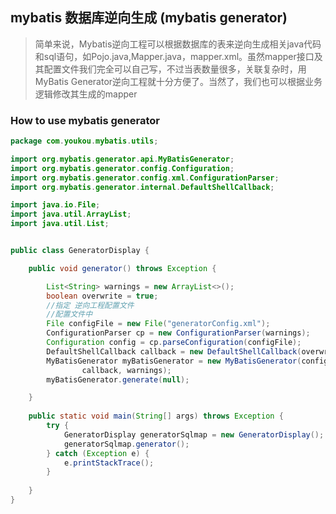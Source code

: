 ## mybatis 数据库逆向生成 (mybatis generator)

> 简单来说，Mybatis逆向工程可以根据数据库的表来逆向生成相关java代码和sql语句，如Pojo.java,Mapper.java，mapper.xml。虽然mapper接口及其配置文件我们完全可以自己写，不过当表数量很多，关联复杂时，用MyBatis Generator逆向工程就十分方便了。当然了，我们也可以根据业务逻辑修改其生成的mapper


### How to use mybatis generator 

```java
package com.youkou.mybatis.utils;

import org.mybatis.generator.api.MyBatisGenerator;
import org.mybatis.generator.config.Configuration;
import org.mybatis.generator.config.xml.ConfigurationParser;
import org.mybatis.generator.internal.DefaultShellCallback;

import java.io.File;
import java.util.ArrayList;
import java.util.List;


public class GeneratorDisplay {

	public void generator() throws Exception {

		List<String> warnings = new ArrayList<>();
		boolean overwrite = true;
		//指定 逆向工程配置文件
        //配置文件中
		File configFile = new File("generatorConfig.xml");
		ConfigurationParser cp = new ConfigurationParser(warnings);
		Configuration config = cp.parseConfiguration(configFile);
		DefaultShellCallback callback = new DefaultShellCallback(overwrite);
		MyBatisGenerator myBatisGenerator = new MyBatisGenerator(config,
				callback, warnings);
		myBatisGenerator.generate(null);

	} 
	
	public static void main(String[] args) throws Exception {
		try {
			GeneratorDisplay generatorSqlmap = new GeneratorDisplay();
			generatorSqlmap.generator();
		} catch (Exception e) {
			e.printStackTrace();
		}
		
	}
}
```